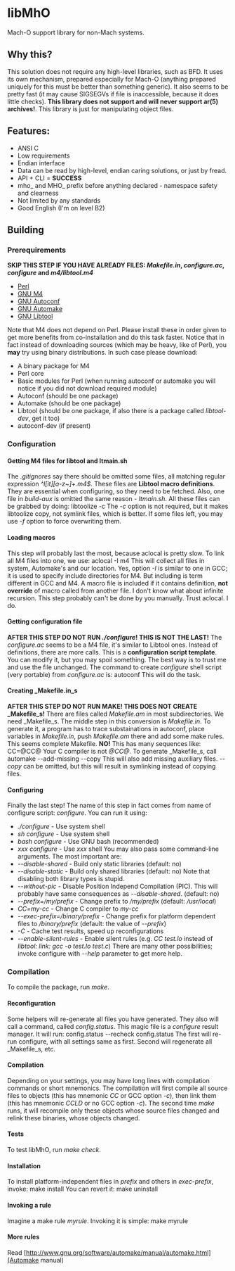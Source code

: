 # libMhO
Mach-O support library for non-Mach systems.
## Why this?
This solution does not require any high-level libraries, such as BFD. It uses its own mechanism, prepared especially for Mach-O (anything prepared uniquely for this must be better than something generic).
It also seems to be pretty fast (it may cause SIGSEGVs if file is inaccessible, because it does little checks). **This library does not support and will never support ar(5) archives!**. This library is
just for manipulating object files.
## Features:
 - ANSI C
 - Low requirements
 - Endian interface
 - Data can be read by high-level, endian caring solutions, or just by fread.
 - API + CLI = **SUCCESS**
 - mho\_ and MHO\_ prefix before anything declared - namespace safety and clearness
 - Not limited by any standards
 - Good English (I'm on level B2)

## Building
### Prerequirements
**SKIP THIS STEP IF YOU HAVE ALREADY FILES: _Makefile.in_, _configure.ac_, _configure_ and _m4/libtool.m4_**
 - [Perl](http://www.perl.org)
 - [GNU M4](http://www.gnu.org/software/m4)
 - [GNU Autoconf](http://www.gnu.org/software/autoconf)
 - [GNU Automake](http://www.gnu.org/software/automake)
 - [GNU Libtool](http://www.gnu.org/software/libtool)

Note that M4 does not depend on Perl.
Please install these in order given to get more benefits from co-installation and do this task faster. Notice that in fact instead of downloading sources (which may be heavy, like of Perl), you **may**
try using binary distributions. In such case please download:
 - A binary package for M4
 - Perl core
 - Basic modules for Perl (when running autoconf or automake you will notice if you did not download required module)
 - Autoconf (should be one package)
 - Automake (should be one package)
 - Libtool (should be one package, if also there is a package called _libtool-dev_, get it too)
 - autoconf-dev (if present)

### Configuration
#### Getting M4 files for libtool and ltmain.sh
The _.gitignores_ say there should be omitted some files, all matching regular expression _^l[it][a-z~]+\.m4$_. These files are **Libtool macro definitions**. They are essential when configuring, so they
need to be fetched. Also, one file in _build-aux_ is omitted the same reason - _ltmain.sh_. All these files can be grabbed by doing:
	libtoolize -c
The _-c_ option is not required, but it makes libtoolize copy, not symlink files, which is better. If some files left, you may use _-f_ option to force overwriting them.

#### Loading macros
This step will probably last the most, because aclocal is pretty slow. To link all M4 files into one, we use:
	aclocal -I m4
This will collect all files in system, Automake's and our location. Yes, option _-I_ is similar to one in GCC; it is used to specify include directories for M4. But including is term different in GCC and
M4. A macro file is included if it contains definition, **not override** of macro called from another file. I don't know what about infinite recursion. This step probably can't be done by you manually.
Trust aclocal. I do.

#### Getting configuration file
**AFTER THIS STEP DO NOT RUN _./configure_! THIS IS NOT THE LAST!**
The _configure.ac_ seems to be a M4 file, it's similar to Libtool ones. Instead of definitions, there are more calls. This is a **configuration script template**. You can modify it, but you may spoil
something. The best way is to trust me and use the file unchanged. The command to create _configure_ shell script (very portable) from _configure.ac_ is:
	autoconf
This will do the task.

#### Creating _Makefile.in_s
**AFTER THIS STEP DO NOT RUN MAKE! THIS DOES NOT CREATE _Makefile_s!**
There are files called _Makefile.am_ in most subdirectories. We need _Makefile_s. The middle step in this conversion is _Makefile.in_. To generate it, a program has to trace substainations in autoconf,
place variables in _Makefile.in_, push _Makefile.am_ there and add some make rules. This seems complete Makefile. **NO!** This has many sequences like:
	CC=@CC@
Your C compiler is not _@CC@_.
To generate _Makefile_s, call
	automake --add-missing --copy
This will also add missing auxiliary files. _--copy_ can be omitted, but this will result in symlinking instead of copying files.

#### Configuring
Finally the last step! The name of this step in fact comes from name of configure script: _configure_. You can run it using:
 - _./configure_ - Use system shell
 - _sh configure_ - Use system shell
 - _bash configure_ - Use GNU bash (recommended)
 - _xxx configure_ - Use _xxx_ shell
You may also pass some command-line arguments. The most important are:
 - _--disable-shared_ - Build only static libraries (default: no)
 - _--disable-static_ - Build only shared libraries (default: no)
Note that disabling both library types is stupid.
 - _--without-pic_ - Disable Position Independ Compilation (PIC). This will probably have same consequences as _--disable-shared_. (default: no)
 - _--prefix=/my/prefix_ - Change prefix to _/my/prefix_ (default: _/usr/local_)
 - _CC=my-cc_ - Change C compiler to _my-cc_
 - _--exec-prefix=/binary/prefix_ - Change prefix for platform dependent files to _/binary/prefix_ (default: the value of _--prefix_)
 - _-C_ - Cache test results, speed up reconfigurations
 - _--enable-silent-rules_ - Enable silent rules (e.g. _CC test.lo_ instead of _libtool: link: gcc -o test.lo test.c_)
There are many other possibilities; invoke configure with _--help_ parameter to get more help.

### Compilation
To compile the package, run _make_.

#### Reconfiguration
Some helpers will re-generate all files you have generated. They also will call a command, called _config.status_. This magic file is a _configure_ result manager. It will run:
	config.status --recheck
	config.status
The first will re-run configure, with all settings same as first. Second will regenerate all _Makefile_s, etc.

#### Compilation
Depending on your settings, you may have long lines with compilation commands or short mnemonics. The compilation will first compile all source files to objects (this has mnemonic _CC_ or GCC option
_-c_), then link them (this has mnemonic _CCLD_ or no GCC option _-c_). The second time _make_ runs, it will recompile only these objects whose source files changed and relink these binaries, whose
objects changed.

#### Tests
To test libMhO, run _make check_.

#### Installation
To install platform-independent files in _prefix_ and others in _exec-prefix_, invoke:
	make install
You can revert it:
	make uninstall

#### Invoking a rule
Imagine a make rule _myrule_. Invoking it is simple:
	make myrule

#### More rules
Read [http://www.gnu.org/software/automake/manual/automake.html](Automake manual)
